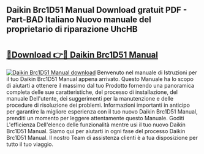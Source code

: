 ## Daikin Brc1D51 Manual Download gratuit PDF - Part-BAD Italiano Nuovo manuale del proprietario di riparazione UhcHB

# <h2><a href="http://dfg8m6.blite.top/?on=Daikin+Brc1D51+Manual">🔗Download 👉🔴 Daikin Brc1D51 Manual</a></h2>

[![Daikin Brc1D51 Manual download](https://i.imgur.com/lujVjoI.png)](http://dfg8m6.blite.top/?on=Daikin+Brc1D51+Manual)
Benvenuto nel manuale di Istruzioni per il tuo Daikin Brc1D51 Manual appena arrivato. Questo Manuale ha lo scopo di aiutarti a ottenere il massimo dal tuo Prodotto fornendo una panoramica completa delle sue caratteristiche, del processo di installazione, del manuale Dell'utente, dei suggerimenti per la manutenzione e delle procedure di risoluzione dei problemi. Informazioni importanti in anticipo per garantire la migliore esperienza con il tuo nuovo Daikin Brc1D51 Manual, prenditi un momento per leggere attentamente questo Manuale. Goditi L'efficienza Dell'elenco delle funzionalità mentre usi il tuo nuovo Daikin Brc1D51 Manual. Siamo qui per aiutarti in ogni fase del processo Daikin Brc1D51 Manual. Il nostro Team di assistenza clienti è a tua disposizione per tutto il tuo viaggio.
